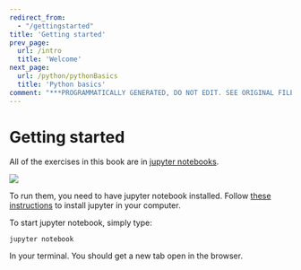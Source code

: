 ```yaml
---
redirect_from:
  - "/gettingstarted"
title: 'Getting started'
prev_page:
  url: /intro
  title: 'Welcome'
next_page:
  url: /python/pythonBasics
  title: 'Python basics'
comment: "***PROGRAMMATICALLY GENERATED, DO NOT EDIT. SEE ORIGINAL FILES IN /content***"
---
```

# Getting started

All of the exercises in this book are in [jupyter notebooks](https://jupyter.org/). 


<img src="https://jupyter.org/assets/main-logo.svg" class="center">



To run them, you need to have jupyter notebook installed. Follow [these instructions](https://jupyter.org/install.html) to install jupyter in your computer. 

To start jupyter notebook, simply type:

```console
jupyter notebook
```

In your terminal. You should get a new tab open in the browser. 
